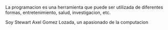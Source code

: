 La programacion es una herramienta que puede ser utilizada de diferentes formas, entretenimiento, salud, investigacion, etc.

Soy Stewart Axel Gomez Lozada, un apasionado de la computacion

<!---
staxegolo/staxegolo is a ✨ special ✨ repository because its `README.md` (this file) appears on your GitHub profile.
You can click the Preview link to take a look at your changes.
--->
